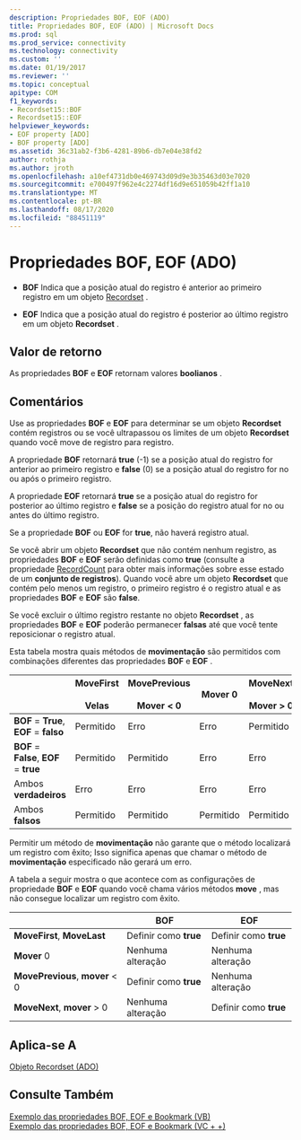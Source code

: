 ```yaml
---
description: Propriedades BOF, EOF (ADO)
title: Propriedades BOF, EOF (ADO) | Microsoft Docs
ms.prod: sql
ms.prod_service: connectivity
ms.technology: connectivity
ms.custom: ''
ms.date: 01/19/2017
ms.reviewer: ''
ms.topic: conceptual
apitype: COM
f1_keywords:
- Recordset15::BOF
- Recordset15::EOF
helpviewer_keywords:
- EOF property [ADO]
- BOF property [ADO]
ms.assetid: 36c31ab2-f3b6-4281-89b6-db7e04e38fd2
author: rothja
ms.author: jroth
ms.openlocfilehash: a10ef4731db0e469743d09d9e3b35463d03e7020
ms.sourcegitcommit: e700497f962e4c2274df16d9e651059b42ff1a10
ms.translationtype: MT
ms.contentlocale: pt-BR
ms.lasthandoff: 08/17/2020
ms.locfileid: "88451119"
---
```

# <a name="bof-eof-properties-ado"></a>Propriedades BOF, EOF (ADO)
-   **BOF** Indica que a posição atual do registro é anterior ao primeiro registro em um objeto [Recordset](../../../ado/reference/ado-api/recordset-object-ado.md) .  
  
-   **EOF** Indica que a posição atual do registro é posterior ao último registro em um objeto **Recordset** .  
  
## <a name="return-value"></a>Valor de retorno  
 As propriedades **BOF** e **EOF** retornam valores **boolianos** .  
  
## <a name="remarks"></a>Comentários  
 Use as propriedades **BOF** e **EOF** para determinar se um objeto **Recordset** contém registros ou se você ultrapassou os limites de um objeto **Recordset** quando você move de registro para registro.  
  
 A propriedade **BOF** retornará **true** (-1) se a posição atual do registro for anterior ao primeiro registro e **false** (0) se a posição atual do registro for no ou após o primeiro registro.  
  
 A propriedade **EOF** retornará **true** se a posição atual do registro for posterior ao último registro e **false** se a posição do registro atual for no ou antes do último registro.  
  
 Se a propriedade **BOF** ou **EOF** for **true**, não haverá registro atual.  
  
 Se você abrir um objeto **Recordset** que não contém nenhum registro, as propriedades **BOF** e **EOF** serão definidas como **true** (consulte a propriedade [RecordCount](../../../ado/reference/ado-api/recordcount-property-ado.md) para obter mais informações sobre esse estado de um **conjunto de registros**). Quando você abre um objeto **Recordset** que contém pelo menos um registro, o primeiro registro é o registro atual e as propriedades **BOF** e **EOF** são **false**.  
  
 Se você excluir o último registro restante no objeto **Recordset** , as propriedades **BOF** e **EOF** poderão permanecer **falsas** até que você tente reposicionar o registro atual.  
  
 Esta tabela mostra quais métodos de **movimentação** são permitidos com combinações diferentes das propriedades **BOF** e **EOF** .  
  
||MoveFirst<br /><br /> Velas|MovePrevious<br /><br /> Mover < 0|Mover 0|MoveNext<br /><br /> Mover > 0|  
|------|-----------------------------|---------------------------------|------------|-----------------------------|  
|**BOF** = **True**, **EOF** = **falso**|Permitido|Erro|Erro|Permitido|  
|**BOF** = **False**, **EOF** = **true**|Permitido|Permitido|Erro|Erro|  
|Ambos **verdadeiros**|Erro|Erro|Erro|Erro|  
|Ambos **falsos**|Permitido|Permitido|Permitido|Permitido|  
  
 Permitir um método de **movimentação** não garante que o método localizará um registro com êxito; Isso significa apenas que chamar o método de **movimentação** especificado não gerará um erro.  
  
 A tabela a seguir mostra o que acontece com as configurações de propriedade **BOF** e **EOF** quando você chama vários métodos **move** , mas não consegue localizar um registro com êxito.  
  
||BOF|EOF|  
|------|---------|---------|  
|**MoveFirst**, **MoveLast**|Definir como **true**|Definir como **true**|  
|**Mover** 0|Nenhuma alteração|Nenhuma alteração|  
|**MovePrevious**, **mover** < 0|Definir como **true**|Nenhuma alteração|  
|**MoveNext**, **mover** > 0|Nenhuma alteração|Definir como **true**|  
  
## <a name="applies-to"></a>Aplica-se A  
 [Objeto Recordset (ADO)](../../../ado/reference/ado-api/recordset-object-ado.md)  
  
## <a name="see-also"></a>Consulte Também  
 [Exemplo das propriedades BOF, EOF e Bookmark (VB)](../../../ado/reference/ado-api/bof-eof-and-bookmark-properties-example-vb.md)   
 [Exemplo das propriedades BOF, EOF e Bookmark (VC + +)](../../../ado/reference/ado-api/bof-eof-and-bookmark-properties-example-vc.md)   
